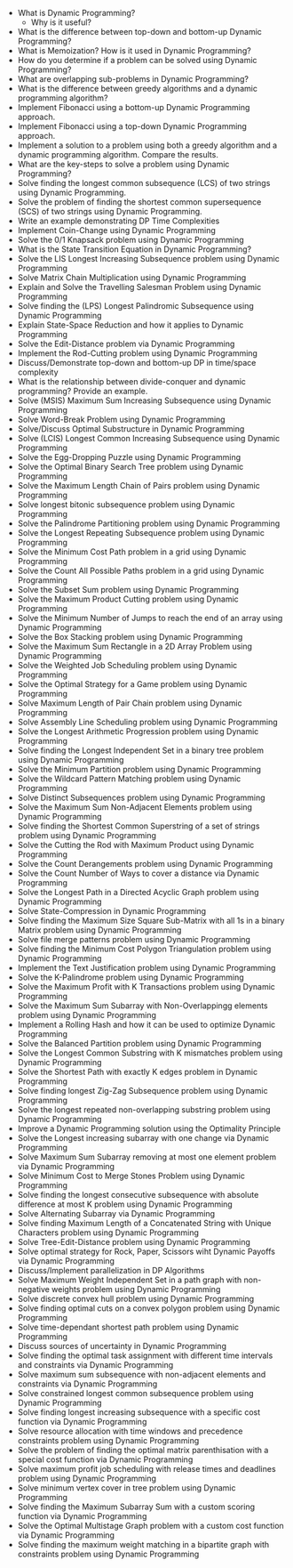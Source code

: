 - What is Dynamic Programming?
   - Why is it useful?
- What is the difference between top-down and bottom-up Dynamic Programming?
- What is Memoization? How is it used in Dynamic Programming?
- How do you determine if a problem can be solved using Dynamic Programming?
- What are overlapping sub-problems in Dynamic Programming?
- What is the difference between greedy algorithms and a dynamic programming algorithm?
- Implement Fibonacci using a bottom-up Dynamic Programming approach.
- Implement Fibonacci using a top-down Dynamic Programming approach.
- Implement a solution to a problem using both a greedy algorithm and a dynamic programming algorithm. Compare the results.
- What are the key-steps to solve a problem using Dynamic Programming?
- Solve finding the longest common subsequence (LCS) of two strings using Dynamic Programming.
- Solve the problem of finding the shortest common supersequence (SCS) of two strings using Dynamic Programming.
- Write an example demonstrating DP Time Complexities
- Implement Coin-Change using Dynamic Programming
- Solve the 0/1 Knapsack problem using Dynamic Programming
- What is the State Transition Equation in Dynamic Programming?
- Solve the LIS Longest Increasing Subsequence problem using Dynamic Programming
- Solve Matrix Chain Multiplication using Dynamic Programming
- Explain and Solve the Travelling Salesman Problem using Dynamic Programming
- Solve finding the (LPS) Longest Palindromic Subsequence using Dynamic Programming
- Explain State-Space Reduction and how it applies to Dynamic Programming
- Solve the Edit-Distance problem via Dynamic Programming
- Implement the Rod-Cutting problem using Dynamic Programming
- Discuss/Demonstrate top-down and bottom-up DP in time/space complexity
- What is the relationship between divide-conquer and dynamic programming? Provide an example.
- Solve (MSIS) Maximum Sum Increasing Subsequence using Dynamic Programming
- Solve Word-Break Problem using Dynamic Programming
- Solve/Discuss Optimal Substructure in Dynamic Programming
- Solve (LCIS) Longest Common Increasing Subsequence using Dynamic Programming
- Solve the Egg-Dropping Puzzle using Dynamic Programming
- Solve the Optimal Binary Search Tree problem using Dynamic Programming
- Solve the Maximum Length Chain of Pairs problem using Dynamic Programming
- Solve longest bitonic subsequence problem using Dynamic Programming
- Solve the Palindrome Partitioning problem using Dynamic Programming
- Solve the Longest Repeating Subsequence problem using Dynamic Programming
- Solve the Minimum Cost Path problem in a grid using Dynamic Programming
- Solve the Count All Possible Paths problem in a grid using Dynamic Programming
- Solve the Subset Sum problem using Dynamic Programming
- Solve the Maximum Product Cutting problem using Dynamic Programming
- Solve the Minimum Number of Jumps to reach the end of an array using Dynamic Programming
- Solve the Box Stacking problem using Dynamic Programming
- Solve the Maximum Sum Rectangle in a 2D Array Problem using Dynamic Programming
- Solve the Weighted Job Scheduling problem using Dynamic Programming
- Solve the Optimal Strategy for a Game problem using Dynamic Programming
- Solve Maximum Length of Pair Chain problem using Dynamic Programming
- Solve Assembly Line Scheduling problem using Dynamic Programming
- Solve the Longest Arithmetic Progression problem using Dynamic Programming
- Solve finding the Longest Independent Set in a binary tree problem using Dynamic Programming
- Solve the Minimum Partition problem using Dynamic Programming
- Solve the Wildcard Pattern Matching problem using Dynamic Programming
- Solve Distinct Subsequences problem using Dynamic Programming
- Solve the Maximum Sum Non-Adjacent Elements problem using Dynamic Programming
- Solve finding the Shortest Common Superstring of a set of strings problem using Dynamic Programming
- Solve the Cutting the Rod with Maximum Product using Dynamic Programming
- Solve the Count Derangements problem using Dynamic Programming
- Solve the Count Number of Ways to cover a distance via Dynamic Programming
- Solve the Longest Path in a Directed Acyclic Graph problem using Dynamic Programming
- Solve State-Compression in Dynamic Programming
- Solve finding the Maximum Size Square Sub-Matrix with all 1s in a binary Matrix problem using Dynamic Programming
- Solve file merge patterns problem using Dynamic Programming
- Solve finding the Minimum Cost Polygon Triangulation problem using Dynamic Programming
- Implement the Text Justification problem using Dynamic Programming
- Solve the K-Palindrome problem using Dynamic Programming
- Solve the Maximum Profit with K Transactions problem using Dynamic Programming
- Solve the Maximum Sum Subarray with Non-Overlappingg elements problem using Dynamic Programming
- Implement a Rolling Hash and how it can be used to optimize Dynamic Programming
- Solve the Balanced Partition problem using Dynamic Programming
- Solve the Longest Common Substring with K mismatches problem using Dynamic Programming
- Solve the Shortest Path with exactly K edges problem in Dynamic Programming
- Solve finding longest Zig-Zag Subsequence problem using Dynamic Programming
- Solve the longest repeated non-overlapping substring problem using Dynamic Programming
- Improve a Dynamic Programming solution using the Optimality Principle
- Solve the Longest increasing subarray with one change via Dynamic Programming
- Solve Maximum Sum Subarray removing at most one element problem via Dynamic Programming
- Solve Minimum Cost to Merge Stones Problem using Dynamic Programming
- Solve finding the longest consecutive subsequence with absolute difference at most K problem using Dynamic Programming
- Solve Alternating Subarray via Dynamic Programming
- Solve finding Maximum Length of a Concatenated String with Unique Characters problem using Dynamic Programming
- Solve Tree-Edit-Distance problem using Dynamic Programming
- Solve optimal strategy for Rock, Paper, Scissors wiht Dynamic Payoffs via Dynamic Programming
- Discuss/Implement parallelization in DP Algorithms
- Solve Maximum Weight Independent Set in a path graph with non-negative weights problem using Dynamic Programming
- Solve discrete convex hull problem using Dynamic Programming
- Solve finding optimal cuts on a convex polygon problem using Dynamic Programming
- Solve time-dependant shortest path problem using Dynamic Programming
- Discuss sources of uncertainty in Dynamic Programming
- Solve finding the optimal task assignment with different time intervals and constraints via Dynamic Programming
- Solve maximum sum subsequence with non-adjacent elements and constraints via Dynamic Programming
- Solve constrained longest common subsequence problem using Dynamic Programming
- Solve finding longest increasing subsequence with a specific cost function via Dynamic Programming
- Solve resource allocation with time windows and precedence constraints problem using Dynamic Programming
- Solve the problem of finding the optimal matrix parenthisation with a special cost function via Dynamic Programming
- Solve maximum profit job scheduling with release times and deadlines problem using Dynamic Programming
- Solve minimum vertex cover in tree problem using Dynamic Programming
- Solve finding the Maximum Subarray Sum with a custom scoring function via Dynamic Programming
- Solve the Optimal Multistage Graph problem with a custom cost function via Dynamic Programming
- Solve finding the maximum weight matching in a bipartite graph with constraints problem using Dynamic Programming